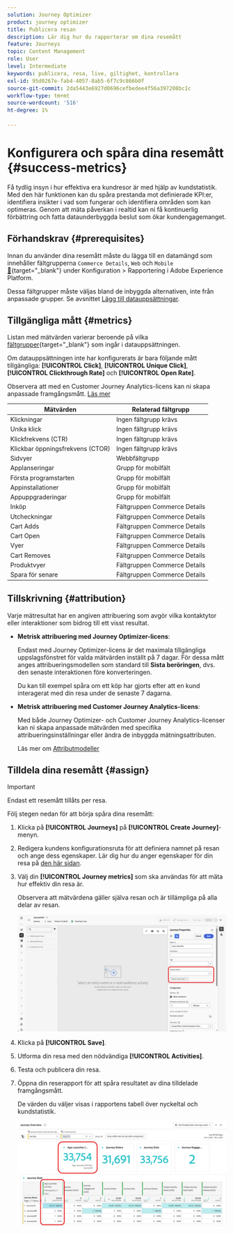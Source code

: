 ```yaml
---
solution: Journey Optimizer
product: journey optimizer
title: Publicera resan
description: Lär dig hur du rapporterar om dina resemått
feature: Journeys
topic: Content Management
role: User
level: Intermediate
keywords: publicera, resa, live, giltighet, kontrollera
exl-id: 95d0267e-fab4-4057-8ab5-6f7c9c866b0f
source-git-commit: 2da5443e6927d0696cefbedee4f56a397208bc1c
workflow-type: tm+mt
source-wordcount: '516'
ht-degree: 1%

---
```


# Konfigurera och spåra dina resemått {#success-metrics}

Få tydlig insyn i hur effektiva era kundresor är med hjälp av kundstatistik. Med den här funktionen kan du spåra prestanda mot definierade KPI:er, identifiera insikter i vad som fungerar och identifiera områden som kan optimeras. Genom att mäta påverkan i realtid kan ni få kontinuerlig förbättring och fatta dataunderbyggda beslut som ökar kundengagemanget.

## Förhandskrav {#prerequisites}

Innan du använder dina resemått måste du lägga till en datamängd som innehåller fältgrupperna `Commerce Details`, `Web` och `Mobile` [&#128279;](https://experienceleague.adobe.com/docs/experience-platform/xdm/tutorials/create-schema-ui.html?lang=sv-SE#field-group){target="_blank"} under Konfiguration > Rapportering i Adobe Experience Platform.

Dessa fältgrupper måste väljas bland de inbyggda alternativen, inte från anpassade grupper. Se avsnittet [Lägg till datauppsättningar](../reports/reporting-configuration.md#add-datasets).

## Tillgängliga mått {#metrics}

Listan med mätvärden varierar beroende på vilka [fältgrupper](https://experienceleague.adobe.com/docs/experience-platform/xdm/tutorials/create-schema-ui.html?lang=sv-SE#field-group){target="_blank"} som ingår i datauppsättningen.

Om datauppsättningen inte har konfigurerats är bara följande mått tillgängliga: **[!UICONTROL Click]**, **[!UICONTROL Unique Click]**, **[!UICONTROL Clickthrough Rate]** och **[!UICONTROL Open Rate]**.

Observera att med en Customer Journey Analytics-licens kan ni skapa anpassade framgångsmått. [Läs mer](https://experienceleague.adobe.com/sv/docs/analytics-platform/using/cja-components/cja-calcmetrics/cm-workflow/participation-metric)


| Mätvärden | Relaterad fältgrupp |
|-|-|
| Klickningar | Ingen fältgrupp krävs |
| Unika klick | Ingen fältgrupp krävs |
| Klickfrekvens (CTR) | Ingen fältgrupp krävs |
| Klickbar öppningsfrekvens (CTOR) | Ingen fältgrupp krävs |
| Sidvyer | Webbfältgrupp |
| Applanseringar | Grupp för mobilfält |
| Första programstarten | Grupp för mobilfält |
| Appinstallationer | Grupp för mobilfält |
| Appuppgraderingar | Grupp för mobilfält |
| Inköp | Fältgruppen Commerce Details |
| Utcheckningar | Fältgruppen Commerce Details |
| Cart Adds | Fältgruppen Commerce Details |
| Cart Open | Fältgruppen Commerce Details |
| Vyer | Fältgruppen Commerce Details |
| Cart Removes | Fältgruppen Commerce Details |
| Produktvyer | Fältgruppen Commerce Details |
| Spara för senare | Fältgruppen Commerce Details |

## Tillskrivning {#attribution}

Varje mätresultat har en angiven attribuering som avgör vilka kontaktytor eller interaktioner som bidrog till ett visst resultat.

* **Metrisk attribuering med Journey Optimizer-licens**:

  Endast med Journey Optimizer-licens är det maximala tillgängliga uppslagsfönstret för valda mätvärden inställt på 7 dagar. För dessa mått anges attribueringsmodellen som standard till **Sista beröringen**, dvs. den senaste interaktionen före konverteringen.

  Du kan till exempel spåra om ett köp har gjorts efter att en kund interagerat med din resa under de senaste 7 dagarna.

* **Metrisk attribuering med Customer Journey Analytics-licens**:

  Med både Journey Optimizer- och Customer Journey Analytics-licenser kan ni skapa anpassade mätvärden med specifika attribueringsinställningar eller ändra de inbyggda mätningsattributen.

  Läs mer om [Attributmodeller](https://experienceleague.adobe.com/sv/docs/analytics-platform/using/cja-dataviews/component-settings/attribution#attribution-models)

## Tilldela dina resemått {#assign}

>[!IMPORTANT]
>
>Endast ett resemått tillåts per resa.

Följ stegen nedan för att börja spåra dina resemått:

1. Klicka på **[!UICONTROL Journeys]** på **[!UICONTROL Create Journey]**-menyn.

1. Redigera kundens konfigurationsruta för att definiera namnet på resan och ange dess egenskaper. Lär dig hur du anger egenskaper för din resa på [den här sidan](../building-journeys/journey-properties.md).

1. Välj din **[!UICONTROL Journey metrics]** som ska användas för att mäta hur effektiv din resa är.

   Observera att mätvärdena gäller själva resan och är tillämpliga på alla delar av resan.

   ![](assets/success_metric.png)

1. Klicka på **[!UICONTROL Save]**.

1. Utforma din resa med den nödvändiga **[!UICONTROL Activities]**.

1. Testa och publicera din resa.

1. Öppna din reserapport för att spåra resultatet av dina tilldelade framgångsmått.

   De värden du väljer visas i rapportens tabell över nyckeltal och kundstatistik.

   ![](assets/success_metric_2.png)

